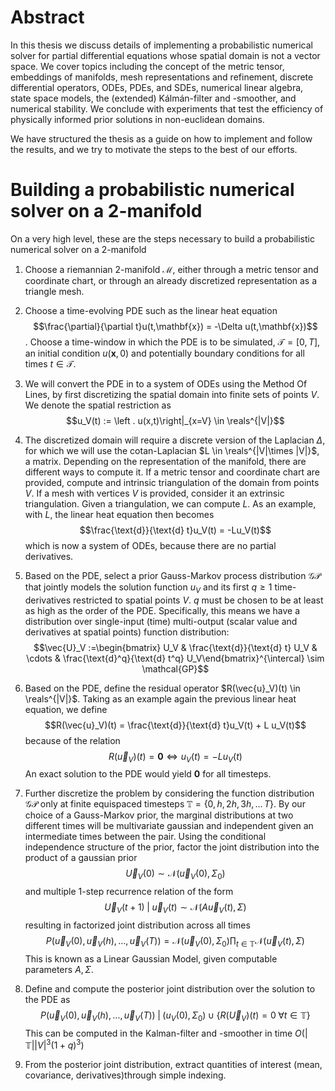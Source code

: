 
# Abstract

In this thesis we discuss details of implementing a probabilistic numerical solver for partial differential equations whose spatial domain is not a vector space. We cover topics including the concept of the metric tensor, embeddings of manifolds, mesh representations and refinement, discrete differential operators, ODEs, PDEs, and SDEs, numerical linear algebra, state space models, the (extended) Kálmán-filter and -smoother, and numerical stability. We conclude with experiments that test the efficiency of physically informed prior solutions in non-euclidean domains.

We have structured the thesis as a guide on how to implement and follow the results, and we try to motivate the steps to the best of our efforts.

# Building a probabilistic numerical solver on a 2-manifold

On a very high level, these are the steps necessary to build a probabilistic numerical solver on a 2-manifold

1. Choose a riemannian 2-manifold $\mathcal{M}$, either through a metric tensor and coordinate chart, or through an already discretized representation as a triangle mesh.
2. Choose a time-evolving PDE such as the linear heat equation $$\frac{\partial}{\partial t}u(t,\mathbf{x}) = -\Delta u(t,\mathbf{x})$$. Choose a time-window in which the PDE is to be simulated, $\mathcal{T} = [0, T]$, an initial condition $u(\mathbf{x}, 0)$ and potentially boundary conditions for all times $t\in \mathcal{T}$.
3. We will convert the PDE in to a system of ODEs using the Method Of Lines, by first discretizing the spatial domain into finite sets of points $V$. We denote the spatial restriction as $$u_V(t) := \left . u(x,t)\right|_{x=V} \in \reals^{|V|}$$
4. The discretized domain will require a discrete version of the Laplacian $\Delta$, for which we will use the cotan-Laplacian $L \in \reals^{|V|\times |V|}$, a matrix. Depending on the representation of the manifold, there are different ways to compute it.  If a metric tensor and coordinate chart are provided, compute and intrinsic triangulation of the domain from points $V$. If a mesh with vertices $V$ is provided, consider it an extrinsic triangulation. Given a triangulation, we can compute $L$. As an example, with $L$, the linear heat equation then becomes $$\frac{\text{d}}{\text{d} t}u_V(t) = -Lu_V(t)$$ which is now a system of ODEs, because there are no partial derivatives.
5. Based on the PDE, select a prior Gauss-Markov process distribution $\mathcal{GP}$ that jointly models the solution function $u_V$ and its first $q\geq 1$ time-derivatives restricted to spatial points $V$. $q$ must be chosen to be at least as high as the order of the PDE. Specifically, this means we have a distribution over single-input (time) multi-output (scalar value and derivatives at spatial points) function distribution: $$\vec{U}_V :=\begin{bmatrix} U_V & \frac{\text{d}}{\text{d} t} U_V & \cdots & \frac{\text{d}^q}{\text{d} t^q} U_V\end{bmatrix}^{\intercal} \sim \mathcal{GP}$$
6. Based on the PDE, define the residual operator $R(\vec{u}_V)(t) \in \reals^{|V|}$. Taking as an example  again the previous linear heat equation, we define $$R(\vec{u}_V)(t) = \frac{\text{d}}{\text{d} t}u_V(t) + L u_V(t)$$ because of the relation $$R(\vec{u}_V)(t) = \mathbf{0} \iff u_V(t) = -Lu_V(t)$$ An exact solution to the PDE would yield $\mathbf{0}$ for all timesteps. 
7. Further discretize the problem by considering the function distribution $\mathcal{GP}$ only at finite equispaced timesteps $\mathbb{T} = \{0, h, 2h, 3h, \dots\, T\}$. By our choice of a Gauss-Markov prior, the marginal distributions at two different times will be multivariate gaussian and independent given an intermediate times between the pair. Using the conditional independence structure of the prior, factor the joint distribution into the product of a gaussian prior $$\vec{U}_V(0) \sim \mathcal{N}(\vec{u}_V(0), \Sigma_0)$$ and multiple 1-step recurrence relation of the form $$\vec{U}_V(t+1) \;|\; \vec{u}_V(t) \sim \mathcal{N}(A\vec{u}_V(t), \Sigma)$$ 
resulting in factorized joint distribution across all times $$P(\vec{u}_V(0), \vec{u}_V(h), \dots, \vec{u}_V(T)) = \mathcal{N}(\vec{u}_V(0), \Sigma _0)\prod_{t\in \mathbb{T}} \mathcal{N}(\vec{u}_V(t), \Sigma)$$
This is known as a Linear Gaussian Model, given computable parameters $A, \Sigma$.

8. Define and compute the posterior joint distribution over the solution to the PDE as $$P(\vec{u}_V(0), \vec{u}_V(h), \dots, \vec{u}_V(T)) \;\Big| \; (u_V(0), \Sigma_0) \; \cup \; \{R(\vec{U}_V)(t) = 0 \; \forall t \in \mathbb{T}\}$$ This can be computed in the Kalman-filter and -smoother in time $O(|\mathbb{T}||V|^3(1+q)^3)$

9. From the posterior joint distribution, extract quantities of interest (mean, covariance, derivatives)through simple indexing.

